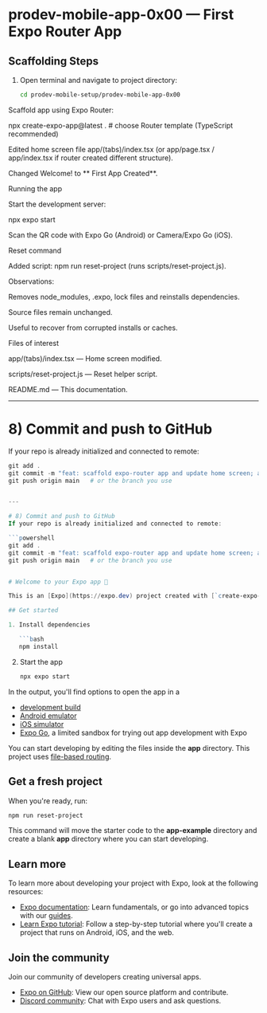 # prodev-mobile-app-0x00 — First Expo Router App

## Scaffolding Steps
1. Open terminal and navigate to project directory:
   ```bash
   cd prodev-mobile-setup/prodev-mobile-app-0x00

Scaffold app using Expo Router:

npx create-expo-app@latest .      # choose Router template (TypeScript recommended)


Edited home screen file app/(tabs)/index.tsx (or app/page.tsx / app/index.tsx if router created different structure).

Changed <Text>Welcome!</Text> to <Text>** First App Created**</Text>.

Running the app

Start the development server:

npx expo start


Scan the QR code with Expo Go (Android) or Camera/Expo Go (iOS).

Reset command

Added script: npm run reset-project (runs scripts/reset-project.js).

Observations:

Removes node_modules, .expo, lock files and reinstalls dependencies.

Source files remain unchanged.

Useful to recover from corrupted installs or caches.

Files of interest

app/(tabs)/index.tsx — Home screen modified.

scripts/reset-project.js — Reset helper script.

README.md — This documentation.


---

# 8) Commit and push to GitHub
If your repo is already initialized and connected to remote:

```powershell
git add .
git commit -m "feat: scaffold expo-router app and update home screen; add reset script and README"
git push origin main   # or the branch you use


---

# 8) Commit and push to GitHub
If your repo is already initialized and connected to remote:

```powershell
git add .
git commit -m "feat: scaffold expo-router app and update home screen; add reset script and README"
git push origin main   # or the branch you use


# Welcome to your Expo app 👋

This is an [Expo](https://expo.dev) project created with [`create-expo-app`](https://www.npmjs.com/package/create-expo-app).

## Get started

1. Install dependencies

   ```bash
   npm install
   ```

2. Start the app

   ```bash
   npx expo start
   ```

In the output, you'll find options to open the app in a

- [development build](https://docs.expo.dev/develop/development-builds/introduction/)
- [Android emulator](https://docs.expo.dev/workflow/android-studio-emulator/)
- [iOS simulator](https://docs.expo.dev/workflow/ios-simulator/)
- [Expo Go](https://expo.dev/go), a limited sandbox for trying out app development with Expo

You can start developing by editing the files inside the **app** directory. This project uses [file-based routing](https://docs.expo.dev/router/introduction).

## Get a fresh project

When you're ready, run:

```bash
npm run reset-project
```

This command will move the starter code to the **app-example** directory and create a blank **app** directory where you can start developing.

## Learn more

To learn more about developing your project with Expo, look at the following resources:

- [Expo documentation](https://docs.expo.dev/): Learn fundamentals, or go into advanced topics with our [guides](https://docs.expo.dev/guides).
- [Learn Expo tutorial](https://docs.expo.dev/tutorial/introduction/): Follow a step-by-step tutorial where you'll create a project that runs on Android, iOS, and the web.

## Join the community

Join our community of developers creating universal apps.

- [Expo on GitHub](https://github.com/expo/expo): View our open source platform and contribute.
- [Discord community](https://chat.expo.dev): Chat with Expo users and ask questions.
